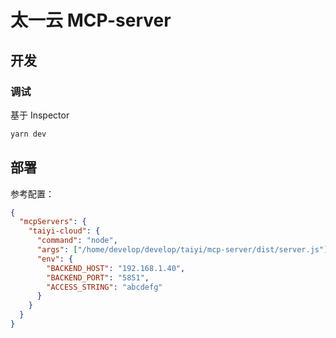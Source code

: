 # 太一云 MCP-server

## 开发

### 调试

基于 Inspector

```bash
yarn dev
```

## 部署

参考配置：

```json
{
  "mcpServers": {
    "taiyi-cloud": {
      "command": "node",
      "args": ["/home/develop/develop/taiyi/mcp-server/dist/server.js"],
      "env": {
        "BACKEND_HOST": "192.168.1.40",
        "BACKEND_PORT": "5851",
        "ACCESS_STRING": "abcdefg"
      }
    }
  }
}
```
